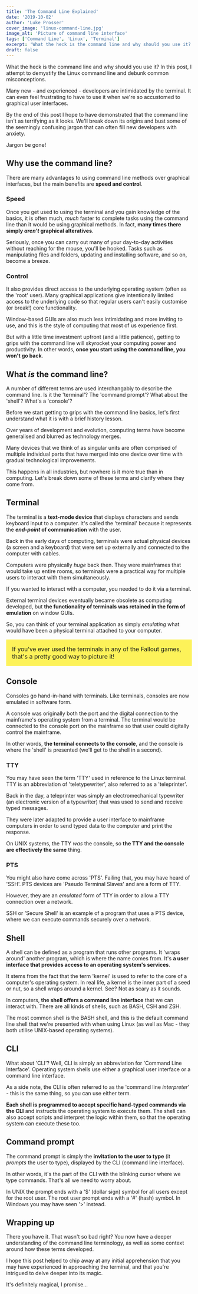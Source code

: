 ```yaml
---
title: 'The Command Line Explained'
date: '2019-10-02'
author: 'Luke Prosser'
cover_image: 'linux-command-line.jpg'
image_alt: 'Picture of command line interface'
tags: ['Command Line', 'Linux', 'Terminal']
excerpt: 'What the heck is the command line and why should you use it? In this post, I attempt to demystify the Linux command line and debunk common misconceptions.'
draft: false
---
```


What the heck is the command line and why should you use it? In this post, I attempt to demystify the Linux command line and debunk common misconceptions.

Many new - and experienced - developers are intimidated by the terminal. It can even feel frustrating to have to use it when we're so accustomed to graphical user interfaces.

By the end of this post I hope to have demonstrated that the command line isn't as terrifying as it looks. We'll break down its origins and bust some of the seemingly confusing jargon that can often fill new developers with anxiety.

Jargon be gone!

## Why use the command line?

There are many advantages to using command line methods over graphical interfaces, but the main benefits are **speed and control**.

### Speed

Once you get used to using the terminal and you gain knowledge of the basics, it is often much, _much_ faster to complete tasks using the command line than it would be using graphical methods. In fact, **many times there simply _aren't_ graphical alteratives**.

Seriously, once you can carry out many of your day-to-day activities without reaching for the mouse, you'll be hooked. Tasks such as manipulating files and folders, updating and installing software, and so on, become a breeze.

### Control

It also provides direct access to the underlying operating system (often as the 'root' user). Many graphical applications give intentionally limited access to the underlying code so that regular users can't easily customise (or break!) core functionality.

Window-based GUIs are also much less intimidating and more inviting to use, and this is the style of computing that most of us experience first.

But with a little time investment upfront (and a little patience), getting to grips with the command line will skyrocket your computing power and productivity. In other words, **once you start using the command line, you won't go back**.

## What _is_ the command line?

A number of different terms are used interchangably to describe the command line. Is it the 'terminal'? The 'command prompt'? What about the 'shell'? What's a 'console'?

Before we start getting to grips with the command line basics, let's first understand what it is with a brief history lesson.

Over years of development and evolution, computing terms have become generalised and blurred as technology merges.

Many devices that we think of as singular units are often comprised of multiple individual parts that have merged into one device over time with gradual technological improvements.

This happens in all industries, but nowhere is it more true than in computing. Let's break down some of these terms and clarify where they come from.

## Terminal

The terminal is a **text-mode device** that displays characters and sends keyboard input to a computer. It's called the 'terminal' because it represents the **_end-point_ of communication** with the user.

Back in the early days of computing, terminals were actual physical devices (a screen and a keyboard) that were set up externally and connected to the computer with cables.

Computers were physically _huge_ back then. They were mainframes that would take up entire rooms, so terminals were a practical way for multiple users to interact with them simultaneously.

If you wanted to interact with a computer, you needed to do it via a terminal.

External terminal devices eventually became obsolete as computing developed, but **the functionality of terminals was retained in the form of emulation** on window GUIs.

So, you can think of your terminal application as simply _emulating_ what would have been a physical terminal attached to your computer.

<p style="background: #FDF259; padding: 1rem; font-size: 1rem;">If you've ever used the terminals in any of the Fallout games, that's a pretty good way to picture it!</p>

## Console

Consoles go hand-in-hand with terminals. Like terminals, consoles are now emulated in software form.

A console was originally both the port and the digital connection to the mainframe's operating system from a terminal. The terminal would be connected to the console port on the mainframe so that user could digitally control the mainframe.

In other words, **the terminal connects to the console**, and the console is where the 'shell' is presented (we'll get to the shell in a second).

### TTY

You may have seen the term 'TTY' used in reference to the Linux terminal. TTY is an abbreviation of 'teletypewriter', also referred to as a 'teleprinter'.

Back in the day, a teleprinter was simply an electromechanical typewriter (an electronic version of a typewriter) that was used to send and receive typed messages.

They were later adapted to provide a user interface to mainframe computers in order to send typed data to the computer and print the response.

On UNIX systems, the TTY _was_ the console, so **the TTY and the console are effectively the same** thing.

### PTS

You might also have come across 'PTS'. Failing that, you may have heard of 'SSH'. PTS devices are 'Pseudo Terminal Slaves' and are a form of TTY.

However, they are an _emulated_ form of TTY in order to allow a TTY connection over a network.

SSH or 'Secure Shell' is an example of a program that uses a PTS device, where we can execute commands securely over a network.

## Shell

A shell can be defined as a program that runs other programs. It 'wraps around' another program, which is where the name comes from. It's **a user interface that provides access to an operating system's services**.

It stems from the fact that the term 'kernel' is used to refer to the core of a computer's operating system. In real life, a kernel is the inner part of a seed or nut, so a shell wraps around a kernel. See? Not as scary as it sounds.

In computers, **the shell offers a command line interface** that we can interact with. There are all kinds of shells, such as BASH, CSH and ZSH.

The most common shell is the BASH shell, and this is the default command line shell that we're presented with when using Linux (as well as Mac - they both utilise UNIX-based operating systems).

## CLI

What about 'CLI'? Well, CLI is simply an abbreviation for 'Command Line Interface'. Operating system shells use either a graphical user interface or a command line interface.

As a side note, the CLI is often referred to as the 'command line _interpreter_' - this is the same thing, so you can use either term.

**Each shell is programmed to accept specific hand-typed commands via the CLI** and instructs the operating system to execute them. The shell can also accept scripts and interpret the logic within them, so that the operating system can execute these too.

## Command prompt

The command prompt is simply the **invitation to the user to type** (it _prompts_ the user to type), displayed by the CLI (command line interface).

In other words, it's the part of the CLI with the blinking cursor where we type commands. That's all we need to worry about.

In UNIX the prompt ends with a '\$' (dollar sign) symbol for all users except for the root user. The root user prompt ends with a '#' (hash) symbol. In Windows you may have seen '>' instead.

## Wrapping up

There you have it. That wasn't so bad right? You now have a deeper understanding of the command line terminology, as well as some context around how these terms developed.

I hope this post helped to chip away at any initial apprehension that you may have experienced in approaching the terminal, and that you're intrigued to delve deeper into its magic.

It's definitely magical, I promise...
